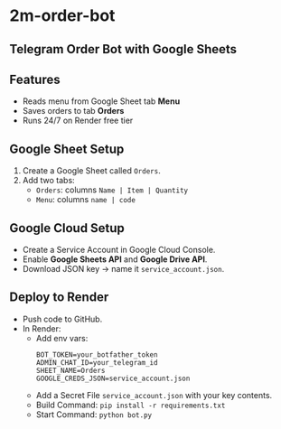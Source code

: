 # 2m-order-bot
## Telegram Order Bot with Google Sheets

## Features
- Reads menu from Google Sheet tab **Menu**
- Saves orders to tab **Orders**
- Runs 24/7 on Render free tier

## Google Sheet Setup
1. Create a Google Sheet called `Orders`.
2. Add two tabs:
   - `Orders`: columns `Name | Item | Quantity`
   - `Menu`: columns `name | code`

## Google Cloud Setup
- Create a Service Account in Google Cloud Console.
- Enable **Google Sheets API** and **Google Drive API**.
- Download JSON key → name it `service_account.json`.

## Deploy to Render
- Push code to GitHub.
- In Render:
  - Add env vars:
    ```
    BOT_TOKEN=your_botfather_token
    ADMIN_CHAT_ID=your_telegram_id
    SHEET_NAME=Orders
    GOOGLE_CREDS_JSON=service_account.json
    ```
  - Add a Secret File `service_account.json` with your key contents.
  - Build Command: `pip install -r requirements.txt`
  - Start Command: `python bot.py`

